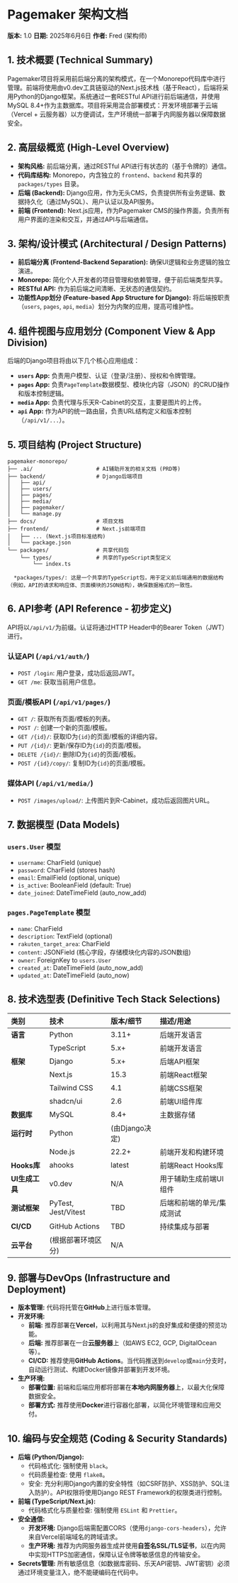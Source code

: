# Pagemaker 架构文档

**版本:** 1.0
**日期:** 2025年6月6日
**作者:** Fred (架构师)

## 1. 技术概要 (Technical Summary)

Pagemaker项目将采用前后端分离的架构模式，在一个Monorepo代码库中进行管理。前端将使用由v0.dev工具链驱动的Next.js技术栈（基于React），后端将采用Python的Django框架。系统通过一套RESTful API进行前后端通信，并使用MySQL 8.4+作为主数据库。项目将采用混合部署模式：开发环境部署于云端（Vercel + 云服务器）以方便调试，生产环境统一部署于内网服务器以保障数据安全。

## 2. 高层级概览 (High-Level Overview)

* **架构风格:** 前后端分离，通过RESTful API进行有状态的（基于令牌的）通信。
* **代码库结构:** Monorepo，内含独立的 `frontend`、`backend` 和共享的 `packages/types` 目录。
* **后端 (Backend):** Django应用，作为无头CMS，负责提供所有业务逻辑、数据持久化（通过MySQL）、用户认证以及API服务。
* **前端 (Frontend):** Next.js应用，作为Pagemaker CMS的操作界面，负责所有用户界面的渲染和交互，并通过API与后端通信。

## 3. 架构/设计模式 (Architectural / Design Patterns)

* **前后端分离 (Frontend-Backend Separation):** 确保UI逻辑和业务逻辑的独立演进。
* **Monorepo:** 简化个人开发者的项目管理和依赖管理，便于前后端类型共享。
* **RESTful API:** 作为前后端之间清晰、无状态的通信契约。
* **功能性App划分 (Feature-based App Structure for Django):** 将后端按职责（`users`, `pages`, `api`, `media`）划分为内聚的应用，提高可维护性。

## 4. 组件视图与应用划分 (Component View & App Division)

后端的Django项目将由以下几个核心应用组成：
* **`users` App:** 负责用户模型、认证（登录/注册）、授权和令牌管理。
* **`pages` App:** 负责`PageTemplate`数据模型、模块化内容（JSON）的CRUD操作和版本控制逻辑。
* **`media` App:** 负责代理与乐天R-Cabinet的交互，主要是图片的上传。
* **`api` App:** 作为API的统一路由层，负责URL结构定义和版本控制（`/api/v1/...`）。

## 5. 项目结构 (Project Structure)

```plaintext
pagemaker-monorepo/
├── .ai/                    # AI辅助开发的相关文档 (PRD等)
├── backend/                # Django后端项目
│   ├── api/
│   ├── users/
│   ├── pages/
│   ├── media/
│   ├── pagemaker/
│   └── manage.py
├── docs/                   # 项目文档
├── frontend/               # Next.js前端项目
│   ├── ... (Next.js项目标准结构)
│   └── package.json
└── packages/               # 共享代码包
    └── types/              # 共享的TypeScript类型定义
        └── index.ts
```
      *packages/types/: 这是一个共享的TypeScript包，用于定义前后端通用的数据结构（例如，API的请求和响应体、页面模块的JSON结构），确保数据格式的一致性。

## 6. API参考 (API Reference - 初步定义)

API将以`/api/v1/`为前缀。认证将通过HTTP Header中的Bearer Token（JWT）进行。

### 认证API (`/api/v1/auth/`)
* `POST /login`: 用户登录，成功后返回JWT。
* `GET /me`: 获取当前用户信息。

### 页面/模板API (`/api/v1/pages/`)
* `GET /`: 获取所有页面/模板的列表。
* `POST /`: 创建一个新的页面/模板。
* `GET /{id}/`: 获取ID为`{id}`的页面/模板的详细内容。
* `PUT /{id}/`: 更新/保存ID为`{id}`的页面/模板。
* `DELETE /{id}/`: 删除ID为`{id}`的页面/模板。
* `POST /{id}/copy/`: 复制ID为`{id}`的页面/模板。

### 媒体API (`/api/v1/media/`)
* `POST /images/upload/`: 上传图片到R-Cabinet，成功后返回图片URL。

## 7. 数据模型 (Data Models)

### `users.User` 模型
* `username`: CharField (unique)
* `password`: CharField (stores hash)
* `email`: EmailField (optional, unique)
* `is_active`: BooleanField (default: True)
* `date_joined`: DateTimeField (auto_now_add)

### `pages.PageTemplate` 模型
* `name`: CharField
* `description`: TextField (optional)
* `rakuten_target_area`: CharField
* `content`: JSONField (核心字段，存储模块化内容的JSON数组)
* `owner`: ForeignKey to `users.User`
* `created_at`: DateTimeField (auto_now_add)
* `updated_at`: DateTimeField (auto_now)

## 8. 技术选型表 (Definitive Tech Stack Selections)

| 类别 | 技术 | 版本/细节 | 描述/用途 |
| :--- | :--- | :--- | :--- |
| **语言** | Python | 3.11+ | 后端开发语言 |
| | TypeScript | 5.x+ | 前端开发语言 |
| **框架** | Django | 5.x+ | 后端API框架 |
| | Next.js | 15.3 | 前端React框架 |
| | Tailwind CSS | 4.1 | 前端CSS框架 |
| | shadcn/ui | 2.6 | 前端UI组件库 |
| **数据库** | MySQL | 8.4+ | 主数据存储 |
| **运行时** | Python | (由Django决定) | |
| | Node.js | 22.2+ | 前端开发和构建环境 |
| **Hooks库** | ahooks | latest | 前端React Hooks库 |
| **UI生成工具**| v0.dev | N/A | 用于辅助生成前端UI组件 |
| **测试框架**| PyTest, Jest/Vitest | TBD | 后端和前端的单元/集成测试 |
| **CI/CD** | GitHub Actions | TBD | 持续集成与部署 |
| **云平台** | (根据部署环境区分) | N/A | |

## 9. 部署与DevOps (Infrastructure and Deployment)

* **版本管理:** 代码将托管在**GitHub**上进行版本管理。
* **开发环境:**
    * **前端:** 推荐部署在**Vercel**，以利用其与Next.js的良好集成和便捷的预览功能。
    * **后端:** 推荐部署在一台**云服务器**上（如AWS EC2, GCP, DigitalOcean等）。
    * **CI/CD:** 推荐使用**GitHub Actions**。当代码推送到`develop`或`main`分支时，自动运行测试、构建Docker镜像并部署到开发环境。
* **生产环境:**
    * **部署位置:** 前端和后端应用都将部署在**本地内网服务器**上，以最大化保障数据安全。
    * **部署方式:** 推荐使用**Docker**进行容器化部署，以简化环境管理和应用交付。

## 10. 编码与安全规范 (Coding & Security Standards)

* **后端 (Python/Django):**
    * 代码格式化: 强制使用 `black`。
    * 代码质量检查: 使用 `flake8`。
    * 安全: 充分利用Django内置的安全特性（如CSRF防护、XSS防护、SQL注入防护）。API权限将使用Django REST Framework的权限类进行控制。
* **前端 (TypeScript/Next.js):**
    * 代码格式化与质量检查: 强制使用 `ESLint` 和 `Prettier`。
* **安全通信:**
    * **开发环境:** Django后端需配置CORS（使用`django-cors-headers`），允许来自Vercel前端域名的跨域请求。
    * **生产环境:** 推荐为内网服务器生成并使用**自签名SSL/TLS证书**，以在内网中实现HTTPS加密通信，保障认证令牌等敏感信息的传输安全。
* **Secrets管理:** 所有敏感信息（如数据库密码、乐天API密钥、JWT密钥）必须通过环境变量注入，绝不能硬编码在代码中。